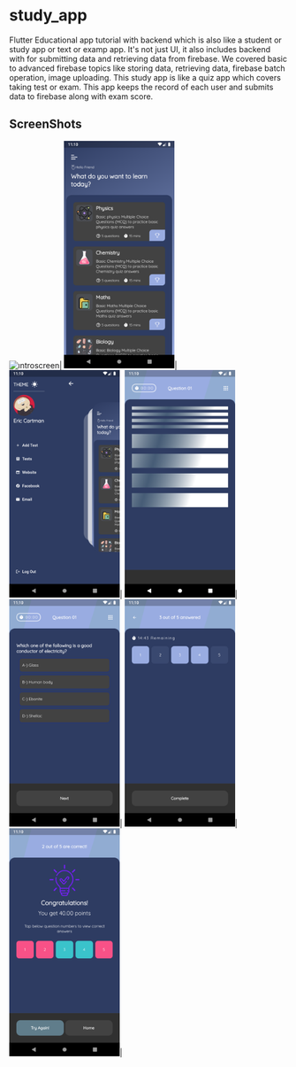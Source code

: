 # study_app

Flutter Educational app tutorial with backend which is also like a student or study app or text or examp app. It's not just UI, it also includes backend with for submitting data and retrieving data from firebase. We covered basic to advanced firebase topics like storing data, retrieving data, firebase batch operation, image uploading.
This study app is like a quiz app which covers taking test or exam. This app keeps the record of each user and submits data to firebase along with exam score.

## ScreenShots

<img src="https://github.com/mustafasmnc/Study_App/blob/main/assets/screenshots/ıntroscreen.png" alt="ıntroscreen" title="ıntroscreen" width="200">|
<img src="https://github.com/mustafasmnc/Study_App/blob/main/assets/screenshots/homescreen.png" alt="homescreen" title="homescreen" width="200">|
<img src="https://github.com/mustafasmnc/Study_App/blob/main/assets/screenshots/menuscreen.png" alt="menuscreen" title="menuscreen" width="200">|
<img src="https://github.com/mustafasmnc/Study_App/blob/main/assets/screenshots/loadingscreen.png" alt="loadingscreen" title="loadingscreen" width="200">|
<img src="https://github.com/mustafasmnc/Study_App/blob/main/assets/screenshots/questionscreen.png" alt="questionscreen" title="questionscreen" width="200">|
<img src="https://github.com/mustafasmnc/Study_App/blob/main/assets/screenshots/overviewscreen.png" alt="overviewscreen" title="overviewscreen" width="200">|
<img src="https://github.com/mustafasmnc/Study_App/blob/main/assets/screenshots/resultscreen.png" alt="resultscreen" title="resultscreen" width="200">|
